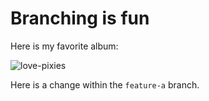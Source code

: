 # Branching is fun

Here is my favorite album:

![love-pixies](/static/pixies-doolittle.png)

Here is a change within the `feature-a` branch.
